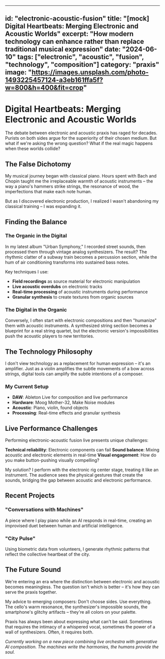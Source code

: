 
---
id: "electronic-acoustic-fusion"
title: "[mock] Digital Heartbeats: Merging Electronic and Acoustic Worlds"
excerpt: "How modern technology can enhance rather than replace traditional musical expression"
date: "2024-06-10"
tags: ["electronic", "acoustic", "fusion", "technology", "composition"]
category: "praxis"
image: "https://images.unsplash.com/photo-1493225457124-a3eb161ffa5f?w=800&h=400&fit=crop"
---

# Digital Heartbeats: Merging Electronic and Acoustic Worlds

The debate between electronic and acoustic praxis has raged for decades. Purists on both sides argue for the superiority of their chosen medium. But what if we're asking the wrong question? What if the real magic happens when these worlds collide?

## The False Dichotomy

My musical journey began with classical piano. Hours spent with Bach and Chopin taught me the irreplaceable warmth of acoustic instruments – the way a piano's hammers strike strings, the resonance of wood, the imperfections that make each note human.

But as I discovered electronic production, I realized I wasn't abandoning my classical training – I was expanding it.

## Finding the Balance

### The Organic in the Digital

In my latest album "Urban Symphony," I recorded street sounds, then processed them through vintage analog synthesizers. The result? The rhythmic clatter of a subway train becomes a percussion section, while the hum of air conditioning transforms into sustained bass notes.

Key techniques I use:
- **Field recordings** as source material for electronic manipulation
- **Live acoustic overdubs** on electronic tracks
- **Real-time processing** of acoustic instruments during performance
- **Granular synthesis** to create textures from organic sources

### The Digital in the Organic

Conversely, I often start with electronic compositions and then "humanize" them with acoustic instruments. A synthesized string section becomes a blueprint for a real string quartet, but the electronic version's impossibilities push the acoustic players to new territories.

## The Technology Philosophy

I don't view technology as a replacement for human expression – it's an amplifier. Just as a violin amplifies the subtle movements of a bow across strings, digital tools can amplify the subtle intentions of a composer.

### My Current Setup
- **DAW**: Ableton Live for composition and live performance
- **Hardware**: Moog Mother-32, Make Noise modules
- **Acoustic**: Piano, violin, found objects
- **Processing**: Real-time effects and granular synthesis

## Live Performance Challenges

Performing electronic-acoustic fusion live presents unique challenges:

**Technical reliability**: Electronic components can fail
**Sound balance**: Mixing acoustic and electronic elements in real-time
**Visual engagement**: How do you make button-pushing visually compelling?

My solution? I perform with the electronic rig center stage, treating it like an instrument. The audience sees the physical gestures that create the sounds, bridging the gap between acoustic and electronic performance.

## Recent Projects

### "Conversations with Machines"
A piece where I play piano while an AI responds in real-time, creating an improvised duet between human and artificial intelligence.

### "City Pulse"
Using biometric data from volunteers, I generate rhythmic patterns that reflect the collective heartbeat of the city.

## The Future Sound

We're entering an era where the distinction between electronic and acoustic becomes meaningless. The question isn't which is better – it's how they can serve the praxis together.

My advice to emerging composers: Don't choose sides. Use everything. The cello's warm resonance, the synthesizer's impossible sounds, the smartphone's glitchy artifacts – they're all colors on your palette.

Praxis has always been about expressing what can't be said. Sometimes that requires the intimacy of a whispered vocal, sometimes the power of a wall of synthesizers. Often, it requires both.

*Currently working on a new piece combining live orchestra with generative AI composition. The machines write the harmonies, the humans provide the soul.*
